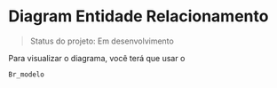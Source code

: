 # Diagram Entidade Relacionamento

> Status do projeto: Em desenvolvimento

Para visualizar o diagrama, você terá que usar o

```
Br_modelo
```
